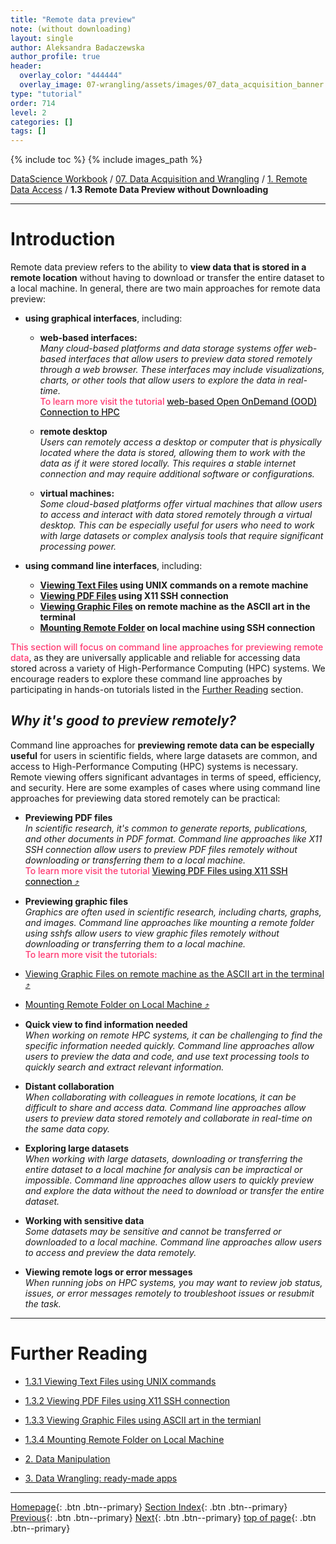 ```yaml
---
title: "Remote data preview"
note: (without downloading)
layout: single
author: Aleksandra Badaczewska
author_profile: true
header:
  overlay_color: "444444"
  overlay_image: 07-wrangling/assets/images/07_data_acquisition_banner.png
type: "tutorial"
order: 714
level: 2
categories: []
tags: []
---
```


{% include toc %}
{% include images_path %}

[DataScience Workbook](https://datascience.101workbook.org/) / [07. Data Acquisition and Wrangling](../00-DataParsing-LandingPage.md) / [1. Remote Data Access](01-remote-data-access.md) / **1.3 Remote Data Preview without Downloading**

---


# Introduction

Remote data preview refers to the ability to **view data that is stored in a remote location** without having to download or transfer the entire dataset to a local machine. In general, there are two main approaches for remote data preview:
* **using graphical interfaces**, including:

  * **web-based interfaces:** <br>
  <i>Many cloud-based platforms and data storage systems offer web-based interfaces that allow users to preview data stored remotely through a web browser. These interfaces may include visualizations, charts, or other tools that allow users to explore the data in real-time.</i> <br> <span style="color: #ff3870;font-weight: 500;">To learn more visit the tutorial <a href="https://datascience.101workbook.org/06-IntroToHPC/02-FILE-ACCESS/04-open-on-demand" target="_blank">web-based Open OnDemand (OOD) Connection to HPC</a></span>

  * **remote desktop** <br>
  <i>Users can remotely access a desktop or computer that is physically located where the data is stored, allowing them to work with the data as if it were stored locally. This requires a stable internet connection and may require additional software or configurations.</i>

  * **virtual machines:** <br>
  <i>Some cloud-based platforms offer virtual machines that allow users to access and interact with data stored remotely through a virtual desktop. This can be especially useful for users who need to work with large datasets or complex analysis tools that require significant processing power.</i>

* **using command line interfaces**, including:

  * **[Viewing Text Files](04-1-tutorial-view-text-files-unix) using UNIX commands on a remote machine**
  * **[Viewing PDF Files](04-2-tutorial-view-pdf-files-x11) using X11 SSH connection**
  * **[Viewing Graphic Files](04-3-tutorial-view-graphic-files-terminal) on remote machine as the ASCII art in the terminal**
  * **[Mounting Remote Folder](04-4-tutorial-mount-remote-folder) on local machine using SSH connection**


<span style="color: #ff3870;font-weight: 500;">This section will focus on command line approaches for previewing remote data</span>, as they are universally applicable and reliable for accessing data stored across a variety of High-Performance Computing (HPC) systems. We encourage readers to explore these command line approaches by participating in hands-on tutorials listed in the [Further Reading](#further-reading) section.

## *Why it's good to preview remotely?*

Command line approaches for **previewing remote data can be especially useful** for users in scientific fields, where large datasets are common, and access to High-Performance Computing (HPC) systems is necessary. Remote viewing offers significant advantages in terms of speed, efficiency, and security. Here are some examples of cases where using command line approaches for previewing data stored remotely can be practical:

* **Previewing PDF files** <br>
<i>In scientific research, it's common to generate reports, publications, and other documents in PDF format. Command line approaches like X11 SSH connection allow users to preview PDF files remotely without downloading or transferring them to a local machine.</i> <br> <span style="color: #ff3870;font-weight: 500;">To learn more visit the tutorial <a href="https://datascience.101workbook.org/07-DataParsing/01-FILE-ACCESS/04-2-tutorial-view-pdf-files-x11" target="_blank">Viewing PDF Files using X11 SSH connection  ⤴</a></span>

* **Previewing graphic files** <br>
<i>Graphics are often used in scientific research, including charts, graphs, and images. Command line approaches like mounting a remote folder using sshfs allow users to view graphic files remotely without downloading or transferring them to a local machine.</i> <br> <span style="color: #ff3870;font-weight: 500;">To learn more visit the tutorials:
* <a href="https://datascience.101workbook.org/07-DataParsing/01-FILE-ACCESS/04-3-tutorial-view-graphic-files-terminal" target="_blank">Viewing Graphic Files on remote machine as the ASCII art in the terminal  ⤴</a></span>
* <a href="https://datascience.101workbook.org/07-DataParsing/01-FILE-ACCESS/04-4-tutorial-mount-remote-folder" target="_blank">Mounting Remote Folder on Local Machine  ⤴</a></span>

* **Quick view to find information needed** <br>
<i>When working on remote HPC systems, it can be challenging to find the specific information needed quickly. Command line approaches allow users to preview the data and code, and use text processing tools to quickly search and extract relevant information.</i>

* **Distant collaboration** <br>
<i>When collaborating with colleagues in remote locations, it can be difficult to share and access data. Command line approaches allow users to preview data stored remotely and collaborate in real-time on the same data copy.</i>

* **Exploring large datasets** <br>
<i>When working with large datasets, downloading or transferring the entire dataset to a local machine for analysis can be impractical or impossible. Command line approaches allow users to quickly preview and explore the data without the need to download or transfer the entire dataset.</i>

* **Working with sensitive data** <br>
<i>Some datasets may be sensitive and cannot be transferred or downloaded to a local machine. Command line approaches allow users to access and preview the data remotely.</i>

* **Viewing remote logs or error messages** <br>
<i>When running jobs on HPC systems, you may want to review job status, issues, or error messages remotely to troubleshoot issues or resubmit the task.</i>


___
# Further Reading
* [1.3.1 Viewing Text Files using UNIX commands](04-1-tutorial-view-text-files-unix)
* [1.3.2 Viewing PDF Files using X11 SSH connection](04-2-tutorial-view-pdf-files-x11)
* [1.3.3 Viewing Graphic Files using ASCII art in the termianl](04-3-tutorial-view-graphic-files-terminal)
* [1.3.4 Mounting Remote Folder on Local Machine](04-4-tutorial-mount-remote-folder)

* [2. Data Manipulation](../02-DATA-MANIPULATION/01-data-manipulation)
* [3. Data Wrangling: ready-made apps](../03-DATA-WRANGLING-APPS/00-data-wrangling-apps)


___

[Homepage](../../index.md){: .btn  .btn--primary}
[Section Index](../00-DataParsing-LandingPage){: .btn  .btn--primary}
[Previous](03-4-tutorial-download-github-folders-svn){: .btn  .btn--primary}
[Next](04-1-tutorial-view-text-files-unix){: .btn  .btn--primary}
[top of page](#introduction){: .btn  .btn--primary}

